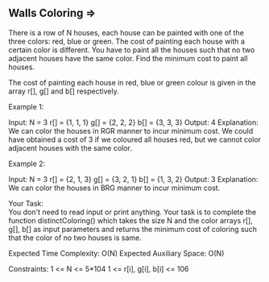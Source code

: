 Walls Coloring  =>
----------------

There is a row of N houses, each house can be painted with one of the three colors: red, blue or green. The cost of painting each house with a certain color is different. You have to paint all the houses such that no two adjacent houses have the same color. Find the minimum cost to paint all houses.

The cost of painting each house in red, blue or green colour is given in the array r[], g[] and b[] respectively.


Example 1:

Input:
N = 3
r[] = {1, 1, 1}
g[] = {2, 2, 2}
b[] = {3, 3, 3}
Output: 4
Explanation: We can color the houses 
in RGR manner to incur minimum cost.
We could have obtained a cost of 3 if 
we coloured all houses red, but we 
cannot color adjacent houses with 
the same color.



Example 2:

Input:
N = 3
r[] = {2, 1, 3}
g[] = {3, 2, 1}
b[] = {1, 3, 2} 
Output: 3
Explanation: We can color the houses
in BRG manner to incur minimum cost.


Your Task:  
You don't need to read input or print anything. Your task is to complete the function distinctColoring() which takes the size N and the color arrays r[], g[], b[] as input parameters and returns the minimum cost of coloring such that the color of no two houses is same.

 

Expected Time Complexity: O(N)
Expected Auxiliary Space: O(N)

 

Constraints:
1 <= N <= 5*104
1 <= r[i], g[i], b[i] <= 106
